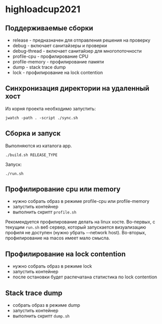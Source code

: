 # highloadcup2021

## Поддерживаемые сборки

- release - предназначен для отправления решения на проверку
- debug - включает санитайзеры и проверки
- debug-thread - включает санитайзер для многопоточности
- profile-cpu - профилирование CPU
- profile-memory - профилирование памяти
- dump - stack trace dump
- lock - профилирование на lock contention

## Синхронизация директории на удаленный хост

Из корня проекта необходимо запустить:

```
jwatch -path . -script ./sync.sh
```

## Сборка и запуск

Выполняются из каталога app.

```
./build.sh RELEASE_TYPE
```

Запуск:

```
./run.sh
```

## Профилирование cpu или memory

- нужно собрать образ в режиме profile-cpu или profile-memory
- запустить контейнер
- выполнить скрипт `profile.sh`

Рекомендуется профилирование делать на linux хосте. Во-первых, с текущим `run.sh` веб сервер, который запускается
визуализацию профиля не доступен (нужно убрать --network host). Во-вторых, профилирование на macos имеет мало смысла.

## Профилирование на lock contention

- нужно собрать образ в режиме lock
- запустить контейнер
- после остановки будет распечатана статистика по lock contention

## Stack trace dump
- собрать образ в режиме dump
- запустить контейнер
- выполнить скрипт `dump.sh`